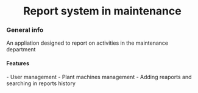 <h1 align="center">Report system in maintenance</h1>

<h3 align="left">General info</h3>
An appliation designed to report on activities in the maintenance department

<h4 align="left">Features</h4>
- User management 
- Plant machines management
- Adding reaports and searching in reports history 



